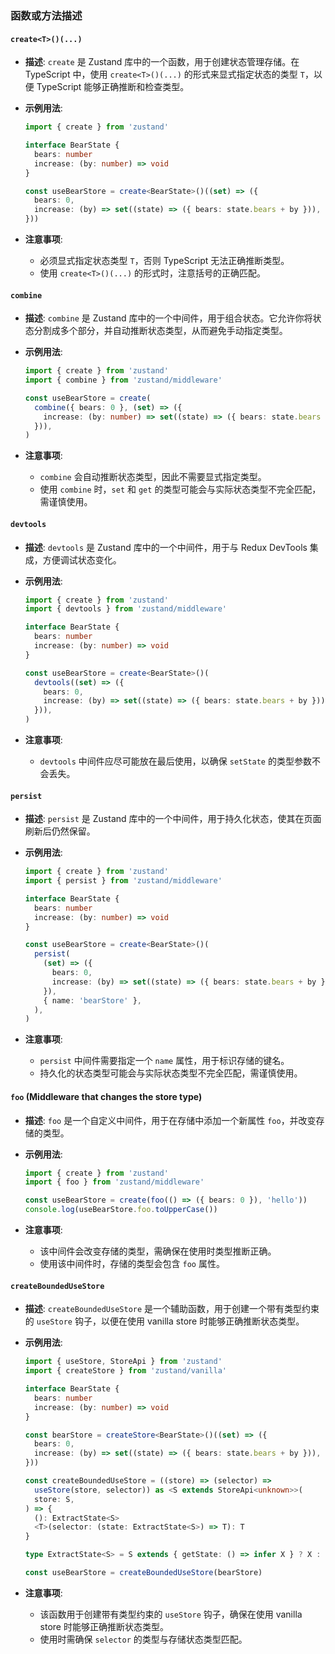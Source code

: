 ### 函数或方法描述

#### `create<T>()(...)`

- **描述**: `create` 是 Zustand 库中的一个函数，用于创建状态管理存储。在 TypeScript 中，使用 `create<T>()(...)` 的形式来显式指定状态的类型 `T`，以便 TypeScript 能够正确推断和检查类型。
- **示例用法**:

  ```ts
  import { create } from 'zustand'

  interface BearState {
    bears: number
    increase: (by: number) => void
  }

  const useBearStore = create<BearState>()((set) => ({
    bears: 0,
    increase: (by) => set((state) => ({ bears: state.bears + by })),
  }))
  ```

- **注意事项**:
  - 必须显式指定状态类型 `T`，否则 TypeScript 无法正确推断类型。
  - 使用 `create<T>()(...)` 的形式时，注意括号的正确匹配。

#### `combine`

- **描述**: `combine` 是 Zustand 库中的一个中间件，用于组合状态。它允许你将状态分割成多个部分，并自动推断状态类型，从而避免手动指定类型。
- **示例用法**:

  ```ts
  import { create } from 'zustand'
  import { combine } from 'zustand/middleware'

  const useBearStore = create(
    combine({ bears: 0 }, (set) => ({
      increase: (by: number) => set((state) => ({ bears: state.bears + by })),
    })),
  )
  ```

- **注意事项**:
  - `combine` 会自动推断状态类型，因此不需要显式指定类型。
  - 使用 `combine` 时，`set` 和 `get` 的类型可能会与实际状态类型不完全匹配，需谨慎使用。

#### `devtools`

- **描述**: `devtools` 是 Zustand 库中的一个中间件，用于与 Redux DevTools 集成，方便调试状态变化。
- **示例用法**:

  ```ts
  import { create } from 'zustand'
  import { devtools } from 'zustand/middleware'

  interface BearState {
    bears: number
    increase: (by: number) => void
  }

  const useBearStore = create<BearState>()(
    devtools((set) => ({
      bears: 0,
      increase: (by) => set((state) => ({ bears: state.bears + by })),
    })),
  )
  ```

- **注意事项**:
  - `devtools` 中间件应尽可能放在最后使用，以确保 `setState` 的类型参数不会丢失。

#### `persist`

- **描述**: `persist` 是 Zustand 库中的一个中间件，用于持久化状态，使其在页面刷新后仍然保留。
- **示例用法**:

  ```ts
  import { create } from 'zustand'
  import { persist } from 'zustand/middleware'

  interface BearState {
    bears: number
    increase: (by: number) => void
  }

  const useBearStore = create<BearState>()(
    persist(
      (set) => ({
        bears: 0,
        increase: (by) => set((state) => ({ bears: state.bears + by })),
      }),
      { name: 'bearStore' },
    ),
  )
  ```

- **注意事项**:
  - `persist` 中间件需要指定一个 `name` 属性，用于标识存储的键名。
  - 持久化的状态类型可能会与实际状态类型不完全匹配，需谨慎使用。

#### `foo` (Middleware that changes the store type)

- **描述**: `foo` 是一个自定义中间件，用于在存储中添加一个新属性 `foo`，并改变存储的类型。
- **示例用法**:

  ```ts
  import { create } from 'zustand'
  import { foo } from 'zustand/middleware'

  const useBearStore = create(foo(() => ({ bears: 0 }), 'hello'))
  console.log(useBearStore.foo.toUpperCase())
  ```

- **注意事项**:
  - 该中间件会改变存储的类型，需确保在使用时类型推断正确。
  - 使用该中间件时，存储的类型会包含 `foo` 属性。

#### `createBoundedUseStore`

- **描述**: `createBoundedUseStore` 是一个辅助函数，用于创建一个带有类型约束的 `useStore` 钩子，以便在使用 vanilla store 时能够正确推断状态类型。
- **示例用法**:

  ```ts
  import { useStore, StoreApi } from 'zustand'
  import { createStore } from 'zustand/vanilla'

  interface BearState {
    bears: number
    increase: (by: number) => void
  }

  const bearStore = createStore<BearState>()((set) => ({
    bears: 0,
    increase: (by) => set((state) => ({ bears: state.bears + by })),
  }))

  const createBoundedUseStore = ((store) => (selector) =>
    useStore(store, selector)) as <S extends StoreApi<unknown>>(
    store: S,
  ) => {
    (): ExtractState<S>
    <T>(selector: (state: ExtractState<S>) => T): T
  }

  type ExtractState<S> = S extends { getState: () => infer X } ? X : never

  const useBearStore = createBoundedUseStore(bearStore)
  ```

- **注意事项**:
  - 该函数用于创建带有类型约束的 `useStore` 钩子，确保在使用 vanilla store 时能够正确推断状态类型。
  - 使用时需确保 `selector` 的类型与存储状态类型匹配。
